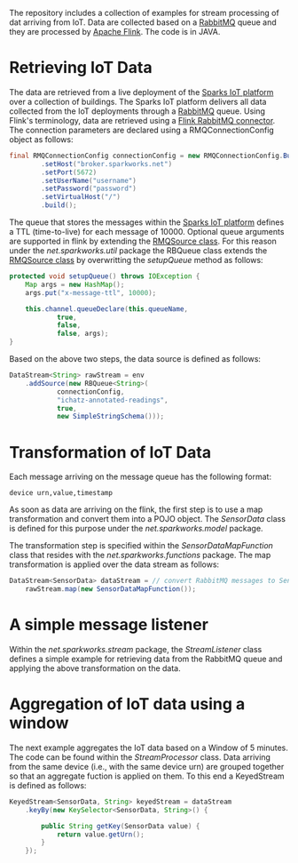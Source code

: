 The repository includes a collection of examples for stream processing of dat arriving from IoT.
Data are collected based on a [RabbitMQ](https://www.rabbitmq.com/) queue and they are processed by [Apache Flink](https://flink.apache.org/).
The code is in JAVA.

# Retrieving IoT Data

The data are retrieved from a live deployment of the [Sparks IoT platform](https://sparks.io) over a collection of buildings.
The Sparks IoT platform delivers all data collected from the IoT deployments through a [RabbitMQ](https://www.rabbitmq.com/) queue.
Using Flink's terminology, data are retrieved using a [Flink RabbitMQ connector](https://ci.apache.org/projects/flink/flink-docs-release-1.4/dev/connectors/rabbitmq.html).
The connection parameters are declared using a RMQConnectionConfig object as follows:

```java
final RMQConnectionConfig connectionConfig = new RMQConnectionConfig.Builder()
        .setHost("broker.sparkworks.net")
        .setPort(5672)
        .setUserName("username")
        .setPassword("password")
        .setVirtualHost("/")
        .build();
```

The queue that stores the messages within the [Sparks IoT platform](https://sparks.io) defines a TTL (time-to-live) for
each message of 10000. Optional queue arguments are supported in flink by extending the
[RMQSource class](https://ci.apache.org/projects/flink/flink-docs-master/api/java/org/apache/flink/streaming/connectors/rabbitmq/RMQSource.html).
For this reason under the *net.sparkworks.util* package the RBQueue class extends the [RMQSource class](https://ci.apache.org/projects/flink/flink-docs-master/api/java/org/apache/flink/streaming/connectors/rabbitmq/RMQSource.html)
by overwritting the *setupQueue* method as follows:

```java
protected void setupQueue() throws IOException {
    Map args = new HashMap();
    args.put("x-message-ttl", 10000);

    this.channel.queueDeclare(this.queueName,
            true,
            false,
            false, args);
}
```

Based on the above two steps, the data source is defined as follows:

```java
DataStream<String> rawStream = env
    .addSource(new RBQueue<String>(
            connectionConfig,
            "ichatz-annotated-readings",
            true,
            new SimpleStringSchema()));
```

# Transformation of IoT Data

Each message arriving on the message queue has the following format:

```
device urn,value,timestamp
```

As soon as data are arriving on the flink, the first step is to use a map transformation and convert them into a POJO object.
The *SensorData* class is defined for this purpose under the *net.sparkworks.model* package.

The transformation step is specified within the *SensorDataMapFunction* class that resides with the *net.sparkworks.functions* package.
The map transformation is applied over the data stream as follows:

```java
DataStream<SensorData> dataStream = // convert RabbitMQ messages to SensorData
    rawStream.map(new SensorDataMapFunction());
```

# A simple message listener

Within the *net.sparkworks.stream* package, the *StreamListener* class defines a simple example for retrieving data from the
RabbitMQ queue and applying the above transformation on the data.

# Aggregation of IoT data using a window

The next example aggregates the IoT data based on a Window of 5 minutes. The code can be found within the *StreamProcessor* class.
Data arriving from the same device (i.e., with the same device urn) are grouped together so that an aggregate fuction is applied on them.
To this end a KeyedStream is defined as follows:

```java
KeyedStream<SensorData, String> keyedStream = dataStream
    .keyBy(new KeySelector<SensorData, String>() {

        public String getKey(SensorData value) {
            return value.getUrn();
        }
    });
```

